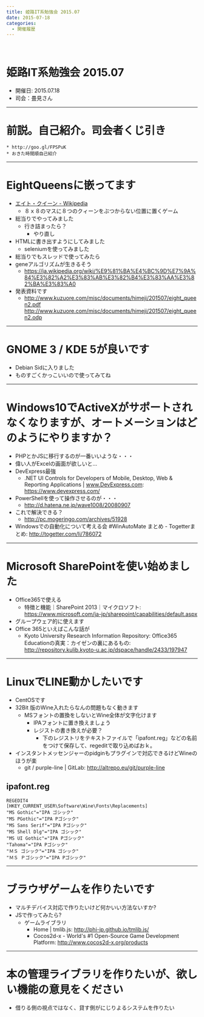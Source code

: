 ```yaml
---
title: 姫路IT系勉強会 2015.07
date: 2015-07-18
categories:
  - 開催履歴
---
```


﻿<!-- 姫路IT系勉強会 2015.07 log -->
<!-- https://docs.google.com/document/d/1rIBLYG9YrNOezqOPlUoOrjEAZLL3NiSZIYSXxzcCUOk/edit -->

姫路IT系勉強会 2015.07
=======

* 開催日: 2015.07.18
* 司会：畳見さん


----------


# 前説。自己紹介。司会者くじ引き

	* http://goo.gl/FPSPuK
	* おきた時間順自己紹介


----------


# EightQueensに嵌ってます

* [エイト・クイーン - Wikipedia](https://ja.wikipedia.org/wiki/%E3%82%A8%E3%82%A4%E3%83%88%E3%83%BB%E3%82%AF%E3%82%A4%E3%83%BC%E3%83%B3)
	* ８ｘ８のマスに８つのクィーンをぶつからない位置に置くゲーム
* 総当りでやってみました
	* 行き詰まったら？
		* やり直し
* HTMLに書き出すようにしてみました
	* seleniumを使ってみました
* 総当りでもスレッドで使ってみたら
* geneアルゴリズムが生きるそう
	* https://ja.wikipedia.org/wiki/%E9%81%BA%E4%BC%9D%E7%9A%84%E3%82%A2%E3%83%AB%E3%82%B4%E3%83%AA%E3%82%BA%E3%83%A0
* 発表資料です
	* http://www.kuzuore.com/misc/documents/himeji/201507/eight_queen2.pdf
http://www.kuzuore.com/misc/documents/himeji/201507/eight_queen2.odp


----------


# GNOME 3 / KDE 5が良いです

* Debian Sidに入りました
* ものすごくかっこいいので使ってみてね


----------


# Windows10でActiveXがサポートされなくなりますが、オートメーションはどのようにやりますか？

* PHPとかJSに移行するのが一番いいような・・・
* 偉い人がExcelの画面が欲しいと…
* DevExpress最強
	* .NET UI Controls for Developers of Mobile, Desktop, Web & Reporting Applications | www.DevExpress.com: https://www.devexpress.com/
* PowerShellを使って操作させるのが・・・
	* http://d.hatena.ne.jp/wave1008/20080907
* これで解決できる？
	* http://pc.mogeringo.com/archives/51928
* Windowsでの自動化について考える会 #WinAutoMate まとめ - Togetterまとめ: http://togetter.com/li/786072


----------


# Microsoft SharePointを使い始めました

* Office365で使える
	* 特徴と機能｜SharePoint 2013｜マイクロソフト: https://www.microsoft.com/ja-jp/sharepoint/capabilities/default.aspx
* グループウェア的に使えます
* Office 365といえばこんな話が
	* Kyoto University Research Information Repository: Office365 Educationの真実：カイゼンの裏にあるもの: http://repository.kulib.kyoto-u.ac.jp/dspace/handle/2433/197947


----------


# LinuxでLINE動かしたいです

* CentOSです
* 32Bit 版のWine入れたらなんの問題もなく動きます
	* MSフォントの置換をしないとWine全体が文字化けます　
		* IPAフォントに置き換えましょう
		* レジストの書き換えが必要？
			* 下のレジストリをテキストファイルで「ipafont.reg」などの名前をつけて保存して、regeditで取り込めばおｋ。
* インスタントメッセンジャーのpidginもプラグインで対応できるけどWineのほうが楽
	* git / purple-line | GitLab: http://altrepo.eu/git/purple-line

ipafont.reg
----
	REGEDIT4
	[HKEY_CURRENT_USER\Software\Wine\Fonts\Replacements]
	"MS Gothic"="IPA ゴシック"
	"MS PGothic"="IPA Pゴシック"
	"MS Sans Serif"="IPA Pゴシック"
	"MS Shell Dlg"="IPA ゴシック"
	"MS UI Gothic"="IPA Pゴシック"
	"Tahoma"="IPA Pゴシック"
	"ＭＳ ゴシック"="IPA ゴシック"
	"ＭＳ Ｐゴシック"="IPA Pゴシック"


----------


# ブラウザゲームを作りたいです

* マルチデバイス対応で作りたいけど何かいい方法ないすか?
* JSで作ってみたら?
	* ゲームライブラリ
		* Home | tmlib.js: http://phi-jp.github.io/tmlib.js/
		* Cocos2d-x - World's #1 Open-Source Game Development Platform: http://www.cocos2d-x.org/products


----------


# 本の管理ライブラリを作りたいが、欲しい機能の意見をください

* 借りる側の視点ではなく、貸す側がにじりよるシステムを作りたい
